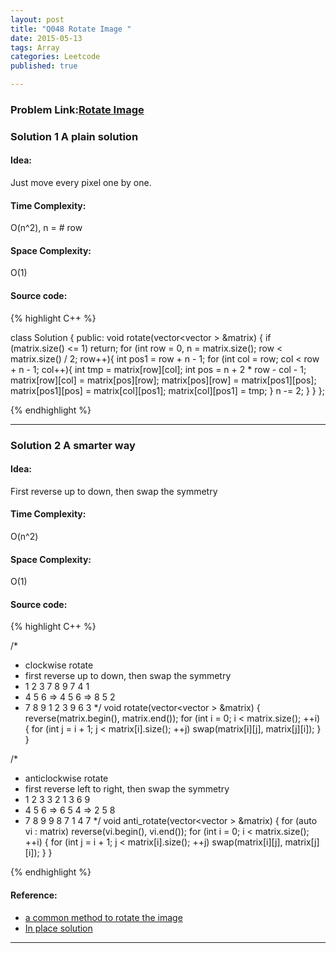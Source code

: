 ```yaml
---
layout: post
title: "Q048 Rotate Image "
date: 2015-05-13
tags: Array
categories: Leetcode
published: true

---
```

### Problem Link:[Rotate Image ](https://leetcode.com/problems/rotate-image/) 

### Solution 1 A plain solution

#### Idea:

Just move every pixel one by one. 

#### Time Complexity:
O(n^2), n = # row

#### Space Complexity:
O(1)

#### Source code:
{% highlight C++ %}

class Solution {
public:
    void rotate(vector<vector<int> > &matrix) {
        if (matrix.size() <= 1)
            return;
        for (int row = 0, n = matrix.size(); row < matrix.size() / 2; row++){
            int pos1 = row + n - 1;
            for (int col = row; col < row + n - 1; col++){
                int tmp = matrix[row][col];
                int pos = n + 2 * row - col - 1;
                matrix[row][col] = matrix[pos][row];
                matrix[pos][row] = matrix[pos1][pos];
                matrix[pos1][pos] = matrix[col][pos1];
                matrix[col][pos1] = tmp;
            }
            n -= 2;
        }
    }
};

{% endhighlight %}

---

### Solution 2 A smarter way

#### Idea:

First reverse up to down, then swap the symmetry

#### Time Complexity:

O(n^2)

#### Space Complexity:

O(1)

#### Source code:

{% highlight C++ %}

/*
 * clockwise rotate
 * first reverse up to down, then swap the symmetry 
 * 1 2 3     7 8 9     7 4 1
 * 4 5 6  => 4 5 6  => 8 5 2
 * 7 8 9     1 2 3     9 6 3
*/
void rotate(vector<vector<int> > &matrix) {
    reverse(matrix.begin(), matrix.end());
    for (int i = 0; i < matrix.size(); ++i) {
        for (int j = i + 1; j < matrix[i].size(); ++j)
            swap(matrix[i][j], matrix[j][i]);
    }
}

/*
 * anticlockwise rotate
 * first reverse left to right, then swap the symmetry
 * 1 2 3     3 2 1     3 6 9
 * 4 5 6  => 6 5 4  => 2 5 8
 * 7 8 9     9 8 7     1 4 7
*/
void anti_rotate(vector<vector<int> > &matrix) {
    for (auto vi : matrix) reverse(vi.begin(), vi.end());
    for (int i = 0; i < matrix.size(); ++i) {
        for (int j = i + 1; j < matrix[i].size(); ++j)
            swap(matrix[i][j], matrix[j][i]);
    }
}

{% endhighlight %}

#### Reference:

* [a common method to rotate the image](https://leetcode.com/discuss/20589/a-common-method-to-rotate-the-image)
* [In place solution](https://leetcode.com/discuss/3064/in-place-solution)

---

